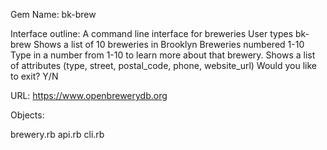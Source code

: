 Gem Name: bk-brew

Interface outline:
A command line interface for breweries
User types bk-brew
Shows a list of 10 breweries in Brooklyn
Breweries numbered 1-10
Type in a number from 1-10 to learn more about that brewery.
Shows a list of attributes (type, street, postal_code, phone, website_url)
Would you like to exit? Y/N

URL: https://www.openbrewerydb.org

Objects:

brewery.rb
api.rb
cli.rb

